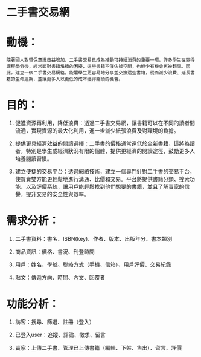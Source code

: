 # 二手書交易網

# 動機：

    隨著國人對環保意識日益增加，二手書交易已成為推動可持續消費的重要一環。許多學生在取得課程學分後，經常面對書籍堆積的困擾，這些書籍不僅佔據空間，也鮮少有機會再被翻閱。因此，建立一個二手書交易網絡，能讓學生更容易地分享並交換這些書籍，從而減少浪費、延長書籍的生命週期，並讓更多人以更低的成本獲得閱讀的機會。

# 目的：


1.	促進資源再利用，降低浪費：透過二手書交易網，讓書籍可以在不同的讀者間流通，實現資源的最大化利用，進一步減少紙張浪費及對環境的負擔。

2.	提供更具經濟效益的閱讀選擇：二手書的價格通常遠低於全新書籍，這將為讀者，特別是學生或經濟狀況有限的個體，提供更經濟的閱讀途徑，鼓勵更多人培養閱讀習慣。

3.	建立便捷的交易平台：透過網絡技術，建立一個專門針對二手書的交易平台，使買賣雙方能更輕鬆地進行溝通、比價和交易。平台將提供書籍分類、搜索功能、以及評價系統，讓用戶能輕鬆找到他們想要的書籍，並且了解賣家的信譽，提升交易的安全性與效率。

# 需求分析：

1.	二手書資料：書名、ISBN(key)、作者、版本、出版年分、書本類別

2.	商品資訊：價格、書況、刊登時間

3.	用戶：姓名、學號、聯絡方式（手機、信箱）、用戶評價、交易紀錄

4.	貼文：傳遞方向、時間、內文、回覆者

# 功能分析：

1.	訪客：搜尋、篩選、註冊（登入）

2.	已登入user：追蹤、評論、徵求、留言

3.	賣家：上傳二手書、管理已上傳書籍（編輯、下架、售出）、留言、評價
